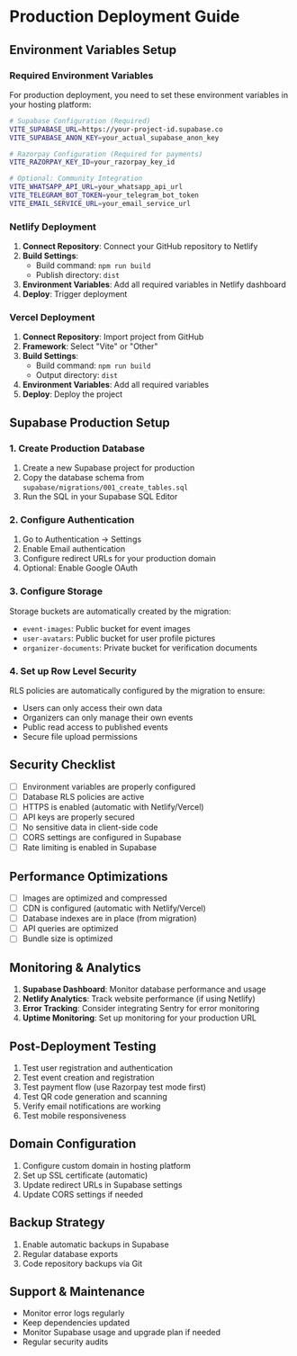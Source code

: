 # Production Deployment Guide

## Environment Variables Setup

### Required Environment Variables

For production deployment, you need to set these environment variables in your hosting platform:

```bash
# Supabase Configuration (Required)
VITE_SUPABASE_URL=https://your-project-id.supabase.co
VITE_SUPABASE_ANON_KEY=your_actual_supabase_anon_key

# Razorpay Configuration (Required for payments)
VITE_RAZORPAY_KEY_ID=your_razorpay_key_id

# Optional: Community Integration
VITE_WHATSAPP_API_URL=your_whatsapp_api_url
VITE_TELEGRAM_BOT_TOKEN=your_telegram_bot_token
VITE_EMAIL_SERVICE_URL=your_email_service_url
```

### Netlify Deployment

1. **Connect Repository**: Connect your GitHub repository to Netlify
2. **Build Settings**: 
   - Build command: `npm run build`
   - Publish directory: `dist`
3. **Environment Variables**: Add all required variables in Netlify dashboard
4. **Deploy**: Trigger deployment

### Vercel Deployment

1. **Connect Repository**: Import project from GitHub
2. **Framework**: Select "Vite" or "Other"
3. **Build Settings**:
   - Build command: `npm run build`
   - Output directory: `dist`
4. **Environment Variables**: Add all required variables
5. **Deploy**: Deploy the project

## Supabase Production Setup

### 1. Create Production Database
1. Create a new Supabase project for production
2. Copy the database schema from `supabase/migrations/001_create_tables.sql`
3. Run the SQL in your Supabase SQL Editor

### 2. Configure Authentication
1. Go to Authentication → Settings
2. Enable Email authentication
3. Configure redirect URLs for your production domain
4. Optional: Enable Google OAuth

### 3. Configure Storage
Storage buckets are automatically created by the migration:
- `event-images`: Public bucket for event images
- `user-avatars`: Public bucket for user profile pictures
- `organizer-documents`: Private bucket for verification documents

### 4. Set up Row Level Security
RLS policies are automatically configured by the migration to ensure:
- Users can only access their own data
- Organizers can only manage their own events
- Public read access to published events
- Secure file upload permissions

## Security Checklist

- [ ] Environment variables are properly configured
- [ ] Database RLS policies are active
- [ ] HTTPS is enabled (automatic with Netlify/Vercel)
- [ ] API keys are properly secured
- [ ] No sensitive data in client-side code
- [ ] CORS settings are configured in Supabase
- [ ] Rate limiting is enabled in Supabase

## Performance Optimizations

- [ ] Images are optimized and compressed
- [ ] CDN is configured (automatic with Netlify/Vercel)
- [ ] Database indexes are in place (from migration)
- [ ] API queries are optimized
- [ ] Bundle size is optimized

## Monitoring & Analytics

1. **Supabase Dashboard**: Monitor database performance and usage
2. **Netlify Analytics**: Track website performance (if using Netlify)
3. **Error Tracking**: Consider integrating Sentry for error monitoring
4. **Uptime Monitoring**: Set up monitoring for your production URL

## Post-Deployment Testing

1. Test user registration and authentication
2. Test event creation and registration
3. Test payment flow (use Razorpay test mode first)
4. Test QR code generation and scanning
5. Verify email notifications are working
6. Test mobile responsiveness

## Domain Configuration

1. Configure custom domain in hosting platform
2. Set up SSL certificate (automatic)
3. Update redirect URLs in Supabase settings
4. Update CORS settings if needed

## Backup Strategy

1. Enable automatic backups in Supabase
2. Regular database exports
3. Code repository backups via Git

## Support & Maintenance

- Monitor error logs regularly
- Keep dependencies updated
- Monitor Supabase usage and upgrade plan if needed
- Regular security audits
